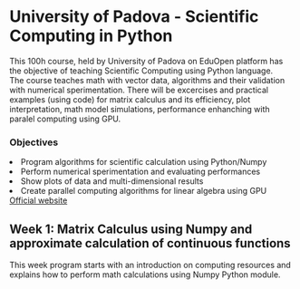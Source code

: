 # University of Padova - Scientific Computing in Python

This 100h course, held by University of Padova on EduOpen platform has the objective of teaching Scientific Computing using Python language.
<br>
The course teaches math with vector data, algorithms and their validation with numerical sperimentation. There will be excercises and practical examples (using code) for matrix calculus and its efficiency, plot interpretation, math model simulations, performance enhanching with paralel computing using GPU.
<br>

### Objectives
<li>Program algorithms for scientific calculation using Python/Numpy</li>
<li>Perform numerical sperimentation and evaluating performances</li>
<li>Show plots of data and multi-dimensional results</li>
<li>Create parallel computing algorithms for linear algebra using GPU</li>
<a href="https://learn.eduopen.org/">Official website</a>

<br>

## Week 1: Matrix Calculus using Numpy and approximate calculation of continuous functions

This week program starts with an introduction on computing resources and explains how to perform math calculations using Numpy Python module.
